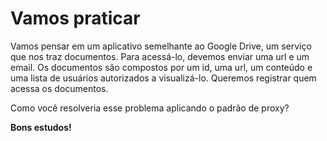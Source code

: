 # Vamos praticar

Vamos pensar em um aplicativo semelhante ao Google Drive, um serviço que
nos traz documentos. Para acessá-lo, devemos enviar uma url e um email. Os
documentos são compostos por um id, uma url, um conteúdo e uma lista de
usuários autorizados a visualizá-lo. Queremos registrar quem acessa os
documentos.

Como você resolveria esse problema aplicando o padrão de proxy?

**Bons estudos!**